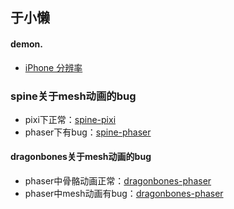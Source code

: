 于小懒
----------------------------

#### demon.
* [iPhone 分辨率](blog/iphone-resolutions.html)

### spine关于mesh动画的bug
* pixi下正常：[spine-pixi](spine/phaser/mesh.html)
* phaser下有bug：[spine-phaser](spine/phaser/mesh.html)


#### dragonbones关于mesh动画的bug
* phaser中骨骼动画正常：[dragonbones-phaser](dragonbones/phaser/swordsman.html)
* phaser中mesh动画有bug：[dragonbones-phaser](dragonbones/phaser/rooster.html)
